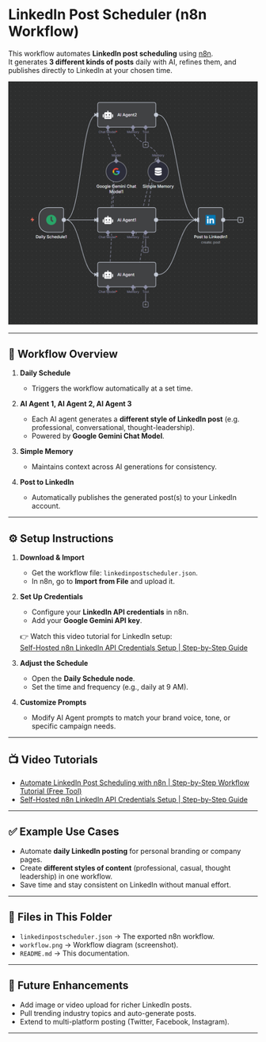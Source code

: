 # LinkedIn Post Scheduler (n8n Workflow)

This workflow automates **LinkedIn post scheduling** using [n8n](https://n8n.io).  
It generates **3 different kinds of posts** daily with AI, refines them, and publishes directly to LinkedIn at your chosen time.  

![Workflow Screenshot](./Linkedin_post_schedule.png)

---

## 🔄 Workflow Overview

1. **Daily Schedule**  
   - Triggers the workflow automatically at a set time.  

2. **AI Agent 1, AI Agent 2, AI Agent 3**  
   - Each AI agent generates a **different style of LinkedIn post** (e.g. professional, conversational, thought-leadership).  
   - Powered by **Google Gemini Chat Model**.  

3. **Simple Memory**  
   - Maintains context across AI generations for consistency.  

4. **Post to LinkedIn**  
   - Automatically publishes the generated post(s) to your LinkedIn account.  

---

## ⚙️ Setup Instructions

1. **Download & Import**  
   - Get the workflow file: `linkedinpostscheduler.json`.  
   - In n8n, go to **Import from File** and upload it.  

2. **Set Up Credentials**  
   - Configure your **LinkedIn API credentials** in n8n.  
   - Add your **Google Gemini API key**.  

   👉 Watch this video tutorial for LinkedIn setup:  
   [Self-Hosted n8n LinkedIn API Credentials Setup | Step-by-Step Guide](https://youtu.be/SFLC0okOvnE)  

3. **Adjust the Schedule**  
   - Open the **Daily Schedule node**.  
   - Set the time and frequency (e.g., daily at 9 AM).  

4. **Customize Prompts**  
   - Modify AI Agent prompts to match your brand voice, tone, or specific campaign needs.  

---

## 📺 Video Tutorials

- [Automate LinkedIn Post Scheduling with n8n | Step-by-Step Workflow Tutorial (Free Tool)](https://youtu.be/4PfKLpFV7Ew)  
- [Self-Hosted n8n LinkedIn API Credentials Setup | Step-by-Step Guide](https://youtu.be/SFLC0okOvnE)  

---

## ✅ Example Use Cases

- Automate **daily LinkedIn posting** for personal branding or company pages.  
- Create **different styles of content** (professional, casual, thought leadership) in one workflow.  
- Save time and stay consistent on LinkedIn without manual effort.  

---

## 📂 Files in This Folder

- `linkedinpostscheduler.json` → The exported n8n workflow.  
- `workflow.png` → Workflow diagram (screenshot).  
- `README.md` → This documentation.  

---

## 🚀 Future Enhancements

- Add image or video upload for richer LinkedIn posts.  
- Pull trending industry topics and auto-generate posts.  
- Extend to multi-platform posting (Twitter, Facebook, Instagram).  

---
